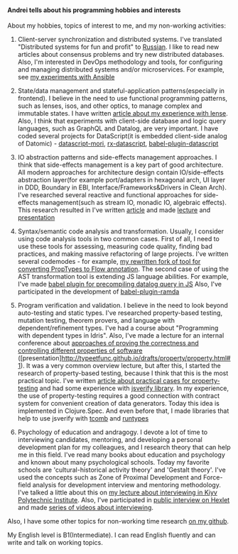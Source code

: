 #### Andrei tells about his programming hobbies and interests
About my hobbies, topics of interest to me, and my non-working activities:

1) Client-server synchronization and distributed systems. I've translated "Distributed systems for fun and profit" to [Russian](https://github.com/typeetfunc/distsysbook/tree/russian-translate). I like to read new articles about consensus problems and try new distributed databases. Also, I'm interested in DevOps methodology and tools, for configuring and managing distributed systems and/or microservices. For example, see [my experiments with Ansible](https://github.com/typeetfunc/ansible-experiments)

2) State/data management and stateful-application patterns(especially in frontend). I believe in the need to use functional programming patterns, such as lenses, isos, and other optics, to manage complex and immutable states. I have written [article about my experience with lense](http://blog.csssr.ru/2016/07/08/lenses/). Also, I think that experiments with client-side database and logic query languages, such as GraphQL and Datalog, are very important. I have coded several projects for DataScript(it is embedded client-side analog of Datomic) - [datascript-mori](https://github.com/typeetfunc/datascript-mori), [rx-datascript](https://github.com/typeetfunc/rx-datascript), [babel-plugin-datascript](https://github.com/typeetfunc/babel-plugin-datascript)

3) IO abstraction patterns and side-effects management approaches. I think that side-effects management is a key part of good architecture. All modern approaches for architecture design contain IO/side-effects abstraction layer(for example port/adapters in hexagonal arch, UI layer in DDD, Boundary in EBI, Interface/Frameworks&Drivers in Clean Arch). I've researched several reactive and functional approaches for side-effects management(such as stream IO, monadic IO, algebraic effects). This research resulted in I've written [article](https://blog.csssr.com/ru/article/side-effects/) and made [lecture](https://youtu.be/SHehkxWDYDE) and [presentation](http://typeetfunc.github.io/drafts/effects/effects.html#1)

4) Syntaх/semantic code analysis and transformation. Usually, I consider using code analysis tools in two common cases. First of all, I need to use these tools for assessing, measuring code quality, finding bad practices, and making massive refactoring of large projects. I've written several codemodes - for example, [my rewritten fork of tool for converting PropTypes to Flow annotation](https://github.com/typeetfunc/codemod-proptypes-to-flow). The second case of using the AST transformation tool is extending JS language abilities. For example, I've made [babel plugin for precompiling datalog query in JS](https://github.com/typeetfunc/babel-plugin-datascript) Also, I've participated in the development of [babel-plugin-ramda](https://github.com/typeetfunc/babel-plugin-ramda)

5) Program verification and validation. I believe in the need to look beyond auto-testing and static types. I've researched property-based testing, mutation testing, theorem provers, and language with dependent/refinement types. I've had a course about "Programming with dependent types in Idris". Also, I've made a lecture for an internal conference about [approaches of proving the correctness and controlling different properties of software](https://youtu.be/yckjMWTuLSg) ([presentation]http://typeetfunc.github.io/drafts/property/property.html#1). It was a very common overview lecture, but after this, I started the research of property-based testing, because I think that this is the most practical topic. I've written [article about practical cases for property-testing](http://blog.csssr.ru/2017/04/25/property-testing/) and had some experience with [jsverify library](https://github.com/iamstarkov/compose-function/blob/feat/property-based-testing-js-verify/test/prop.test.js). In my experience, the use of property-testing requires a good connection with contract system for convenient creation of data generators. Today this idea is implemented in Clojure.Spec. And even before that, I made libraries that help to use jsverify with [tcomb](https://github.com/typeetfunc/tcomb-generate) and [runtypes](https://github.com/typeetfunc/runtypes-generate)  

6) Psychology of education and andragogy. I devote a lot of time to interviewing candidates, mentoring, and developing a personal development plan for my colleagues, and I research theory that can help me in this field. I've read many books about education and psychology and known about many psychological schools. Today my favorite schools are 'cultural-historical activity theory' and 'Gestalt theory'. I've used the concepts such as Zone of Proximal Development and Force-field analysis for development interview and mentoring methodology. I've talked a little about this on [my lecture about interviewing in Kiyv Polytechnic Institute](https://1drv.ms/u/s!AnQZ1zZbKwdxhPM1YPq2n3DI10D2JA?e=Iku8Zb). Also, I've participated in [public interview on Hexlet](https://youtu.be/Awnog8KYub4) and made [series of videos about interviewing](https://youtu.be/KLsJOtGDWZY).

Also, I have some other topics for non-working time research [on my github](https://github.com/typeetfunc/anxiete).
 
My English level is B1(Intermediate). I can read English fluently and can write and talk on working topics. 
 